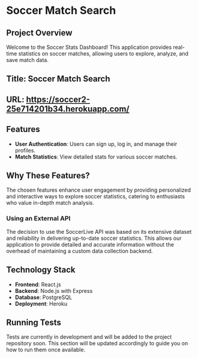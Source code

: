 

# Soccer Match Search 

## Project Overview
Welcome to the Soccer Stats Dashboard! This application provides real-time statistics on soccer matches, allowing users to explore, analyze, and save match data.

## Title: Soccer Match Search
## URL: https://soccer2-25e714201b34.herokuapp.com/


## Features
- **User Authentication**: Users can sign up, log in, and manage their profiles.
- **Match Statistics**: View detailed stats for various soccer matches.


## Why These Features?
The chosen features enhance user engagement by providing personalized and interactive ways to explore soccer statistics, catering to enthusiasts who value in-depth match analysis.

### Using an External API
The decision to use the SoccerLive API was based on its extensive dataset and reliability in delivering up-to-date soccer statistics. This allows our application to provide detailed and accurate information without the overhead of maintaining a custom data collection backend.


## Technology Stack
- **Frontend**: React.js
- **Backend**: Node.js with Express
- **Database**: PostgreSQL
- **Deployment**: Heroku

## Running Tests
Tests are currently in development and will be added to the project repository soon. This section will be updated accordingly to guide you on how to run them once available.


